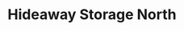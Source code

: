 ---
title: "Hideaway Storage North"
url: /shreveport/hideaway-storage-north/
shop: storage rental
---